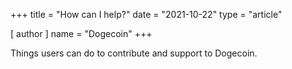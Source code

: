 +++
title = "How can I help?"
date = "2021-10-22"
type = "article"

[ author ]
  name = "Dogecoin"
+++

Things users can do to contribute and support to Dogecoin.